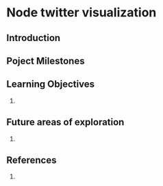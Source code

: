 # Node twitter visualization

## Introduction

## Poject Milestones

<!-- 1. Functional Design and looking awesome
2. Generate a podcast feed xml that is compliant to the podcast XML standard
2. Upload the mp3 file to Amazon S3 and backed up with Amazon Cloudfront
3. Environment hosted at Amazon EC2 (no heroku if possible) -->

## Learning Objectives

1.

## Future areas of exploration

1.


## References

1.

